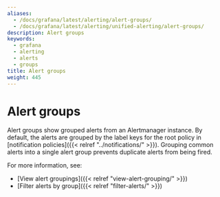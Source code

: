 ```yaml
---
aliases:
  - /docs/grafana/latest/alerting/alert-groups/
  - /docs/grafana/latest/alerting/unified-alerting/alert-groups/
description: Alert groups
keywords:
  - grafana
  - alerting
  - alerts
  - groups
title: Alert groups
weight: 445
---
```


# Alert groups

Alert groups show grouped alerts from an Alertmanager instance. By default, the alerts are grouped by the label keys for the root policy in [notification policies]({{< relref "../notifications/" >}}). Grouping common alerts into a single alert group prevents duplicate alerts from being fired.

For more information, see:

- [View alert groupings]({{< relref "view-alert-grouping/" >}})
- [Filter alerts by group]({{< relref "filter-alerts/" >}})
